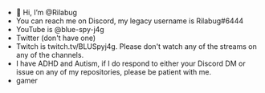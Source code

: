 - 👋 Hi, I’m @Rilabug
- You can reach me on Discord, my legacy username is Rilabug#6444
- YouTube is @blue-spy-j4g
- Twitter (don't have one)
- Twitch is twitch.tv/BLUSpyj4g. Please don't watch any of the streams on any of the channels.
- I have ADHD and Autism, if I do respond to either your Discord DM or issue on any of my repositories, please be patient with me.
- gamer
